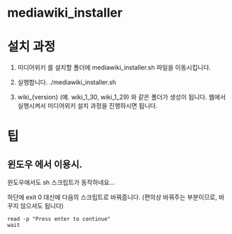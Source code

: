 # mediawiki_installer


# 설치 과정
1. 미디어위키 를 설치할 폴더에 mediawiki_installer.sh 파일을 이동시킵니다.

2. 실행합니다. ./mediawiki_installer.sh 

3. wiki_{version} (예. wiki_1_30, wiki_1_29) 와 같은 폴더가 생성이 됩니다. 웹에서 실행시켜서 미디어위키 설치 과정을 진행하시면 됩니다.

# 팁
## 윈도우 에서 이용시.
윈도우에서도 sh 스크립트가 동작하네요...

하단에 exit 0 대신에 다음의 스크립트로 바꿔줍니다. (편의상 바꿔주는 부분이므로, 바꾸지 않으셔도 됩니다)
```
read -p "Press enter to continue"
wait
```

